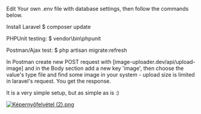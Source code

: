 Edit Your own .env file with database settings, then follow the commands below.

Install Laravel
$ composer update

PHPUnit testing:
$ vendor\bin\phpunit

Postman/Ajax test:
$ php artisan migrate:refresh

In Postman create new POST request with [image-uploader.dev/api/upload-image] and in the Body section add a new key 'image', then choose the value's type file and find some image in your system - upload size is limited in laravel's request. You get the response.

It is a very simple setup, but as simple as is :)

[![Képernyőfelvétel (2).png](https://s23.postimg.org/4d91wxwvf/K_perny_felv_tel_2.png)](https://postimg.org/image/ulk6mbgyv/)
